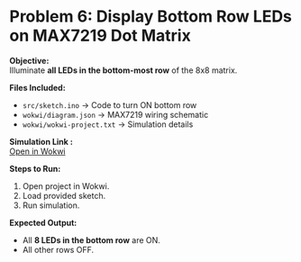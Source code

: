 # Problem 6: Display Bottom Row LEDs on MAX7219 Dot Matrix

**Objective:**  
Illuminate **all LEDs in the bottom-most row** of the 8x8 matrix.

**Files Included:**  
- `src/sketch.ino` → Code to turn ON bottom row  
- `wokwi/diagram.json` → MAX7219 wiring schematic  
- `wokwi/wokwi-project.txt` → Simulation details  

**Simulation Link :**  
[Open in Wokwi](https://wokwi.com/projects/445862497705140225)

**Steps to Run:**  
1. Open project in Wokwi.  
2. Load provided sketch.  
3. Run simulation.

**Expected Output:**  
- All **8 LEDs in the bottom row** are ON.  
- All other rows OFF.
